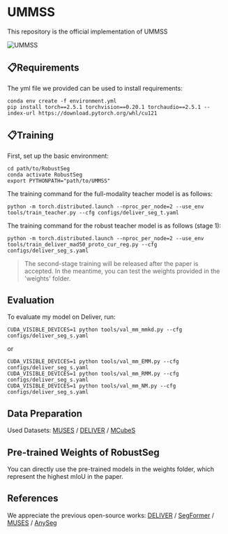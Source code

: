 # UMMSS
This repository is the official implementation of UMMSS

![UMMSS](pic/main.png)

## 📋Requirements
The yml file we provided can be used to install requirements:
```setup
conda env create -f environment.yml
pip install torch==2.5.1 torchvision==0.20.1 torchaudio==2.5.1 --index-url https://download.pytorch.org/whl/cu121
```


## 📋Training
First, set up the basic environment:
```basic
cd path/to/RobustSeg
conda activate RobustSeg
export PYTHONPATH="path/to/UMMSS"
```

The training command for the full-modality teacher model is as follows:
```train teacher
python -m torch.distributed.launch --nproc_per_node=2 --use_env tools/train_teacher.py --cfg configs/deliver_seg_t.yaml
```
The training command for the robust teacher model is as follows (stage 1):
```train robust teacher
python -m torch.distributed.launch --nproc_per_node=2 --use_env tools/train_deliver_mad50_proto_cur_reg.py --cfg configs/deliver_seg_s.yaml
```

>  The second-stage training will be released after the paper is accepted. In the meantime, you can test the weights provided in the 'weights' folder.

## Evaluation

To evaluate my model on Deliver, run:

```eval
CUDA_VISIBLE_DEVICES=1 python tools/val_mm_mmkd.py --cfg configs/deliver_seg_s.yaml
```
or

```eval
CUDA_VISIBLE_DEVICES=1 python tools/val_mm_EMM.py --cfg configs/deliver_seg_s.yaml
CUDA_VISIBLE_DEVICES=1 python tools/val_mm_RMM.py --cfg configs/deliver_seg_s.yaml
CUDA_VISIBLE_DEVICES=1 python tools/val_mm_NM.py --cfg configs/deliver_seg_s.yaml
```

## Data Preparation
Used Datasets: 
[MUSES](https://muses.vision.ee.ethz.ch/) / [DELIVER](https://github.com/jamycheung/DELIVER) / [MCubeS](https://github.com/kyotovision-public/multimodal-material-segmentation)

## Pre-trained Weights of RobustSeg
You can directly use the pre-trained models in the weights folder, which represent the highest mIoU in the paper.

## References
We appreciate the previous open-source works: [DELIVER](https://github.com/jamycheung/DELIVER) / [SegFormer](https://github.com/NVlabs/SegFormer) / [MUSES](https://muses.vision.ee.ethz.ch/) / [AnySeg](https://github.com/zhengxuJosh/AnySeg)